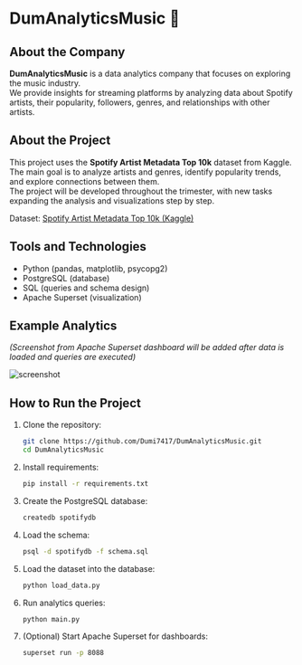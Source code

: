 # DumAnalyticsMusic 🎵

## About the Company
**DumAnalyticsMusic** is a data analytics company that focuses on exploring the music industry.  
We provide insights for streaming platforms by analyzing data about Spotify artists, their popularity, followers, genres, and relationships with other artists.  

## About the Project
This project uses the **Spotify Artist Metadata Top 10k** dataset from Kaggle.  
The main goal is to analyze artists and genres, identify popularity trends, and explore connections between them.  
The project will be developed throughout the trimester, with new tasks expanding the analysis and visualizations step by step.  

Dataset: [Spotify Artist Metadata Top 10k (Kaggle)](https://www.kaggle.com/datasets/jackharding/spotify-artist-metadata-top-10k)

## Tools and Technologies
- Python (pandas, matplotlib, psycopg2)
- PostgreSQL (database)
- SQL (queries and schema design)
- Apache Superset (visualization)

## Example Analytics
*(Screenshot from Apache Superset dashboard will be added after data is loaded and queries are executed)*  

![screenshot](images/analytics_example.png)  

## How to Run the Project
1. Clone the repository:
   ```bash
   git clone https://github.com/Dumi7417/DumAnalyticsMusic.git
   cd DumAnalyticsMusic
2. Install requirements:
   ```bash
   pip install -r requirements.txt
3. Create the PostgreSQL database:
   ```bash
   createdb spotifydb
4. Load the schema:
   ```bash
   psql -d spotifydb -f schema.sql
5. Load the dataset into the database:
   ```bash
   python load_data.py
6. Run analytics queries:
   ```bash
   python main.py
7. (Optional) Start Apache Superset for dashboards:
   ```bash
   superset run -p 8088


